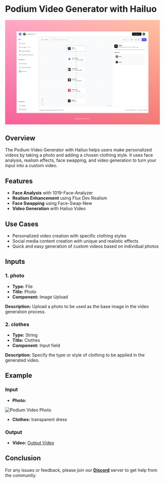 # Podium Video Generator with Hailuo

<img src="images/podium-video-generator-with-hailuo-flow-full.jpeg" alt="Podium Video Generator"/>

## Overview
The Podium Video Generator with Hailuo helps users make personalized videos by taking a photo and adding a chosen clothing style. It uses face analysis, realism effects, face swapping, and video generation to turn your input into a custom video.

## Features
- **Face Analysis** with 1019-Face-Analyzer
- **Realism Enhancement** using Flux Dev Realism
- **Face Swapping** using Face-Swap-New
- **Video Generation** with Hailuo Video

## Use Cases
- Personalized video creation with specific clothing styles
- Social media content creation with unique and realistic effects
- Quick and easy generation of custom videos based on individual photos

## Inputs

### 1. photo
- **Type:** File 
- **Title:** Photo
- **Component:** Image Upload

**Description:** Upload a photo to be used as the base image in the video generation process.

### 2. clothes
- **Type:** String
- **Title:** Clothes
- **Component:** Input field

**Description:** Specify the type or style of clothing to be applied in the generated video.

## Example 

### Input
- **Photo:** 

<img src="https://storage.googleapis.com/magicpoint/models/women.png" alt="Podium Video Photo " width="300">

- **Clothes:** transparent dress

### Output
- **Video:** 
[Output Video](https://storage.googleapis.com/magicpoint/github-outputs/podium-video-generator-with-hailuo-github-output.mp4)

## Conclusion

For any issues or feedback, please join our <b><a href="https://discord.com/invite/yzZD4ZxBPt" target="_blank">Discord</a></b> server to get help from the community.
